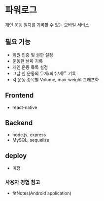 # 파워로그
개인 운동 일지를 기록할 수 있는 모바일 서비스

## 필요 기능
- 회원 인증 및 권한 설정
- 운동한 날짜 기록
- 개인 운동 목록 설정
- 그날 한 운동의 무게/회수/세트 기록
- 각 운동 종목별 Volume, max-weight 그래프화

## Frontend
- react-native

## Backend
- node.js, express
- MySQL, sequelize

## deploy
- 미정

### 사용자 경험 참고
- fitNotes(Android application)
